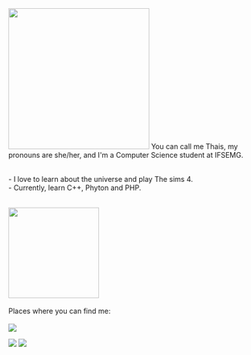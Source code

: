 <img src ="https://th.bing.com/th/id/R.c6dd43d4562a8e1a7c51ba3bd597eedc?rik=A8DhuUB618uuwA&pid=ImgRaw&r=0" width="280" >
You can call me Thais, my pronouns are she/her, and I'm a Computer Science student at IFSEMG.

<br> - I love to learn about the universe and play The sims 4. 
<br> - Currently, learn C++, Phyton and PHP. 




<div style="display: inline_block"><br>
<img height="180em" src="https://github-readme-stats.vercel.app/api/top-langs/?username=so-tha&layout=compact&langs_count=7&theme=dracula"/>
</div>

<br>
Places where you can find me: <br>
<br>
<a href="https://www.linkedin.com/in/thais-souza-4b9ba1182/" target="_blank"><img src="https://img.shields.io/badge/-LinkedIn-%230077B5?style=for-the-badge&logo=linkedin&logoColor=white" target="_blank"></a> 

[<img src="https://img.shields.io/badge/twitter-%231DA1F2.svg?&style=for-the-badge&logo=twitter&logoColor=white" />](https://twitter.com/nnuyhan)  [<img src = "https://img.shields.io/badge/facebook-%231877F2.svg?&style=for-the-badge&logo=facebook&logoColor=white">](https://www.facebook.com/thais.hipolito.16)



